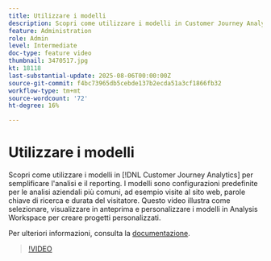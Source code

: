 ```yaml
---
title: Utilizzare i modelli
description: Scopri come utilizzare i modelli in Customer Journey Analytics per semplificare l’analisi e il reporting.
feature: Administration
role: Admin
level: Intermediate
doc-type: feature video
thumbnail: 3470517.jpg
kt: 18118
last-substantial-update: 2025-08-06T00:00:00Z
source-git-commit: f4bc73965db5cebde137b2ecda51a3cf1866fb32
workflow-type: tm+mt
source-wordcount: '72'
ht-degree: 16%

---
```


# Utilizzare i modelli

Scopri come utilizzare i modelli in [!DNL Customer Journey Analytics] per semplificare l&#39;analisi e il reporting. I modelli sono configurazioni predefinite per le analisi aziendali più comuni, ad esempio visite al sito web, parole chiave di ricerca e durata del visitatore. Questo video illustra come selezionare, visualizzare in anteprima e personalizzare i modelli in Analysis Workspace per creare progetti personalizzati.

Per ulteriori informazioni, consulta la [documentazione](https://experienceleague.adobe.com/it/docs/analytics-platform/using/cja-workspace/templates/use-templates).

>[!VIDEO](https://video.tv.adobe.com/v/3470537/?learn=on&captions=ita)
